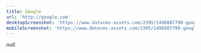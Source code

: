 ```yaml
---
title: Google
url: 'http://google.com'
desktopScreenshot: 'https://www.datocms-assets.com/2395/1496887790-google-com-1440x1024-cropped.png?'
mobileScreenshot: 'https://www.datocms-assets.com/2395/1496887798-google-com-320x568-cropped.png?'
---
```


null